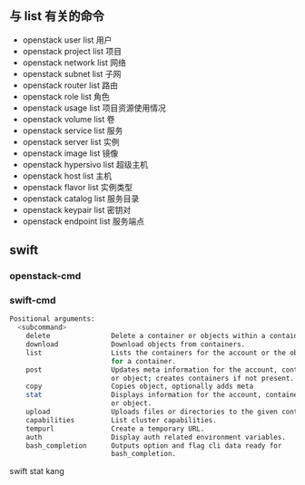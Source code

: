 
## 与 list 有关的命令

- openstack user list 用户
- openstack project list 项目
- openstack network list 网络
- openstack subnet list 子网
- openstack router list 路由
- openstack role list 角色
- openstack usage list 项目资源使用情况
- openstack volume list 卷
- openstack service list 服务
- openstack server list 实例
- openstack image list 镜像
- openstack hypersivo list 超级主机
- openstack host list 主机
- openstack flavor list 实例类型
- openstack catalog list 服务目录
- openstack keypair list 密钥对
- openstack endpoint list 服务端点
## swift

### openstack-cmd

### swift-cmd

```bash
Positional arguments:
  <subcommand>
    delete               Delete a container or objects within a container.
    download             Download objects from containers.
    list                 Lists the containers for the account or the objects
                         for a container.
    post                 Updates meta information for the account, container,
                         or object; creates containers if not present.
    copy                 Copies object, optionally adds meta
    stat                 Displays information for the account, container,
                         or object.
    upload               Uploads files or directories to the given container.
    capabilities         List cluster capabilities.
    tempurl              Create a temporary URL.
    auth                 Display auth related environment variables.
    bash_completion      Outputs option and flag cli data ready for
                         bash_completion.
```

swift stat kang
